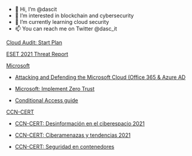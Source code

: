 - 👋 Hi, I’m @dascit
- 👀 I’m interested in blockchain and cybersecurity
- 🌱 I’m currently learning cloud security
- 📫 You can reach me on Twitter @dasc_it

<!---
dascit/dascit is a ✨ special ✨ repository because its `README.md` (this file) appears on your GitHub profile.
You can click the Preview link to take a look at your changes.
--->

[Cloud Audit: Start Plan](https://cvws.icloud-content.com/B/ARrDunA_f7zgewu0t7xAN3JCrtcoAfX2fgl8xu6_zMcVJ6ndEQyYRdGf/CloudAudit_Considerations.pdf?o=Au_Wnu4oCUFUqNURTliBulepUEeAvWhXNCCmy_1LzSIM&v=1&x=3&a=CAog2m7j0Eo09lojUot5fxgyr25a0-2F1nwo5sT2pRh3kGcSbxC8hcvC5C8Y3PyBw-QvIgEAUgRCrtcoWgSYRdGfaicdlFghoqVt3zLaCG87msyoRgcRaNF8wuyqY5fyNf7sxGphPWHJC6dyJ2SVY3WTaYzdpaXZAXm29qpOvMEjwTqE5_p5y25GxCSwSZGxEaLirQ&e=1641891790&fl=&r=7dc6ce96-850d-435f-a2fc-87957ecb599a-1&k=gH8lwBszKHwPjYHMSBFgkA&ckc=com.apple.clouddocs&ckz=com.apple.CloudDocs&p=60&s=tOP_wQX2Fr1Frgkl4xh9NsbnxhE&cd=i)

[ESET 2021 Threat Report](https://cvws.icloud-content.com/B/AZrBXfNXM5LfxfbaSZvfSyD3FXXTAdTRbcY1UpEc3TdTdoXZKPMOWx9_/_ESET_THREAT_REPORT_T2_2021_1634059002.pdf?o=AvODGpm_2kN_it3k-lfhXTKlpIvy14LLvZPNDWpd6oXa&v=1&x=3&a=CAogZRisCCC0-44NUapRk72RkBqsAd0WoKxJmQRgYHZMBywSbxDb_e7A5C8Y-_SlweQvIgEAUgT3FXXTWgQOWx9_aiey9ANNBfh6HhQrHqeE6TSC6Zr1k2P3naN91mDV1OFYn5wL91IkM8hyJ2lw-pvdz-bBY7dXFPTZYUy-H2SFZ6BoLIYu--eDBFeE0Ch4-i5SlQ&e=1641888184&fl=&r=2d9b83d5-1f60-4e61-8c37-2c7550be924e-1&k=ZzftZvtsyMUmrk0r6HvLeQ&ckc=com.apple.clouddocs&ckz=com.apple.CloudDocs&p=60&s=s1sXVRd52ApBj7DzHDLknFI_RrQ&cd=i)

[Microsoft](https://docs.microsoft.com/en-us/azure/?product=popular)
- [Attacking and Defending the Microsoft Cloud (Office 365 & Azure AD](https://cvws.icloud-content.com/B/AUEFtJPdoDAXXLPD9aBpUZL5kw38AUyzciDEb7EJhQfwTW_gUfjcNYLb/Attacking_Defending_the_Microsoft_Cloud_1634055871.pdf?o=AqP0iIYR3nVTSDFwMcwh2-uzTCsZToc2LZYHfPrN9RsO&v=1&x=3&a=CAogKgCrUFaZpsBX7g7y9dZnlC9zN6vmH6yYvK0jtgTMFesSbxCx-6LC5C8Y0fLZwuQvIgEAUgT5kw38WgTcNYLbaidJnDnAep7ZTPLRSzlED-L5PnELopj-uINL0tVkTWbCezOLW5jTWQdyJ8laaf4JBoqGb8pxas57DVbvjYuqrU_KOrllWFb1TLI6vVT5u_N-Dg&e=1641891133&fl=&r=c14b188e-77f5-4b69-95ad-1032c7c5f710-1&k=3TKUhUAYe_Qy84j6FKrCYw&ckc=com.apple.clouddocs&ckz=com.apple.CloudDocs&p=60&s=ygZGurZGPNkZbPr9zzts-saA2js&cd=i)

- [Microsoft: Implement Zero Trust](https://docs.microsoft.com/es-es/microsoft-365/security/microsoft-365-zero-trust?view=o365-worldwide)
- [Conditional Access guide](https://cvws.icloud-content.com/B/AbpvPUIp8AODvMMj1K2MI8uFfAxyAZISZtrBoTdlsWa_cj366cB5HFe2/Conditional_Access_Guidance_December_2021_1638637662.pdf?o=AtvHfkgxYtnvIb3YzBiyZL7n4D8S9jS6WOQ-w4_aSwZz&v=1&x=3&a=CAog_Gmm9EKDMiGePoB9dihbX4giIh2SplFNGEZfv6KNQPwSbxDLoszC5C8Y65mDw-QvIgEAUgSFfAxyWgR5HFe2aic21xVMJNMovVEaOfjwVD_bsqcsTLmAQ_cngozHbSRCZmZzzb93y4hyJ3WFDN4CmFO2O3kGecowwlWY-fARX0lrmFgeywsuLbw_-ofaPMyvug&e=1641891810&fl=&r=a0305fca-1954-4352-a555-ce4556f80afc-1&k=mEVaKrvKnf8NafoIsClEAw&ckc=com.apple.clouddocs&ckz=com.apple.CloudDocs&p=60&s=60Lg2AwbgpPF-vh2sJy5-6bAjOI&cd=i)

[CCN-CERT](https://www.ccn-cert.cni.es/)
- [CCN-CERT: Desinformación en el ciberespacio 2021](https://cvws.icloud-content.com/B/AZwczCTtJTmIDphJg-tH65KlNPVfAVuTUb8KApNL1BDEnEYwXsyX-z7p/CCN-CERT_BP_13_DesinformaciA%CC%83%C2%B3n+en+el+Ciberespacio.pdf?o=AiGASz5nuEh8yn1RAt4L96c1fXVbAkZOC42Zm8grU4me&v=1&x=3&a=CAogn2utilDeZdEB9kCSCQVJZS5GHTkA8PRe5AszBjyxELESbxDc8a7C5C8Y_OjlwuQvIgEAUgSlNPVfWgSX-z7paic7XU3rWIFC86PcGSTIU0LWzpw35NnJ6prXDn7szuirJKWiSZ4PR1JyJ6_N3YDrSqU3cbnLmfFr-_wN_kb54z4IPdvuPtSqeMc6dsPf8J4K6Q&e=1641891329&fl=&r=6eee33ab-139a-416f-b298-4ec6ea7866b2-1&k=ZVYUh1c9M6yZ5XpmrczBNA&ckc=com.apple.clouddocs&ckz=com.apple.CloudDocs&p=60&s=t9hUnERABUjp1swoUtGNE3oXGvM&cd=i)

- [CCN-CERT: Ciberamenazas y tendencias 2021](https://cvws.icloud-content.com/B/AXrnYYvwiTUbbY94OsDkaqyV0cLQAe2VmOYF690L8ZKflAESGEGp-JEk/CCN-CERT+IA+13-21_Ciberamenazas+y+Tendencias+2021.pdf?o=AmWg9N1J-WicF_igRH2Hpl_x2USudeRK_1ss0O-ha9Iu&v=1&x=3&a=CAogbS6OR23reaH5eYVUrNMiaWKhABzzH981kLFP6TorV-ISbxDWlrbC5C8Y9o3twuQvIgEAUgSV0cLQWgSp-JEkaiclI7xHg0tbJv3yXvFeKUW5llTSbj0oaMWP59TKLa47Z9AZA_d3AnhyJwHeddkQnbcA0CM0PH_befOCFg4E5RJ8uc6tBcww_d87LAo4G6c-gg&e=1641891448&fl=&r=e7474674-029d-4bf3-91af-195369c79b19-1&k=LkAxxixbo4ui-U0vh157IQ&ckc=com.apple.clouddocs&ckz=com.apple.CloudDocs&p=60&s=EwYB7qnJyHsaQ01xWkAmbYJIPv0&cd=i)

- [CCN-CERT: Seguridad en contenedores](https://cvws.icloud-content.com/B/AYCUimtizzGBupLzU_2A46Tl6igfAQE4WkiF9Qya0oBBVZcLCQIbkMe-/CCN-STIC-652A+Seguridad+en+contenedores.pdf?o=AoOnEGofVyW6227iV0djaM17lYoQ3W39usDHV-pbuHsu&v=1&x=3&a=CAogRB3xbui45jBYluFwhd1G4pJAmAI-MNVmkJogMOxUGukSbxDk9cbC5C8YhO39wuQvIgEAUgTl6igfWgQbkMe-aifGBnu6N2t7rZvJgqCXsQyUbz_62OCKtm-CkgueTzr5QbdidwcGVJRyJz45x_YGw_QmpjxEuJGALJdkujidJdhlm6F2CKMshDSt8MVJ0bxswA&e=1641891722&fl=&r=997914d8-72c8-45ca-9228-0b42089ecf9d-1&k=FPa7u2RzDR3omB2SfbyctA&ckc=com.apple.clouddocs&ckz=com.apple.CloudDocs&p=60&s=MoK2msNVnunNrjKzy1-vHGqFyEY&cd=i)

